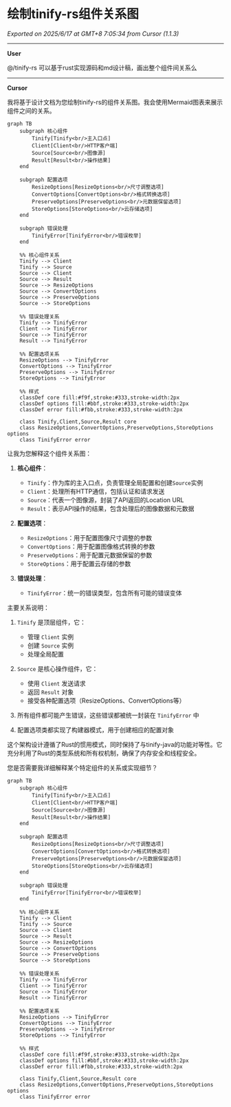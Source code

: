 # 绘制tinify-rs组件关系图
_Exported on 2025/6/17 at GMT+8 7:05:34 from Cursor (1.1.3)_

---

**User**

@/tinify-rs 可以基于rust实现源码和md设计稿，画出整个组件间关系么

---

**Cursor**

我将基于设计文档为您绘制tinify-rs的组件关系图。我会使用Mermaid图表来展示组件之间的关系。

```mermaid
graph TB
    subgraph 核心组件
        Tinify[Tinify<br/>主入口点]
        Client[Client<br/>HTTP客户端]
        Source[Source<br/>图像源]
        Result[Result<br/>操作结果]
    end

    subgraph 配置选项
        ResizeOptions[ResizeOptions<br/>尺寸调整选项]
        ConvertOptions[ConvertOptions<br/>格式转换选项]
        PreserveOptions[PreserveOptions<br/>元数据保留选项]
        StoreOptions[StoreOptions<br/>云存储选项]
    end

    subgraph 错误处理
        TinifyError[TinifyError<br/>错误枚举]
    end

    %% 核心组件关系
    Tinify --> Client
    Tinify --> Source
    Source --> Client
    Source --> Result
    Source --> ResizeOptions
    Source --> ConvertOptions
    Source --> PreserveOptions
    Source --> StoreOptions

    %% 错误处理关系
    Tinify --> TinifyError
    Client --> TinifyError
    Source --> TinifyError
    Result --> TinifyError

    %% 配置选项关系
    ResizeOptions --> TinifyError
    ConvertOptions --> TinifyError
    PreserveOptions --> TinifyError
    StoreOptions --> TinifyError

    %% 样式
    classDef core fill:#f9f,stroke:#333,stroke-width:2px
    classDef options fill:#bbf,stroke:#333,stroke-width:2px
    classDef error fill:#fbb,stroke:#333,stroke-width:2px

    class Tinify,Client,Source,Result core
    class ResizeOptions,ConvertOptions,PreserveOptions,StoreOptions options
    class TinifyError error
```

让我为您解释这个组件关系图：

1. **核心组件**：
   - `Tinify`：作为库的主入口点，负责管理全局配置和创建`Source`实例
   - `Client`：处理所有HTTP通信，包括认证和请求发送
   - `Source`：代表一个图像源，封装了API返回的Location URL
   - `Result`：表示API操作的结果，包含处理后的图像数据和元数据

2. **配置选项**：
   - `ResizeOptions`：用于配置图像尺寸调整的参数
   - `ConvertOptions`：用于配置图像格式转换的参数
   - `PreserveOptions`：用于配置元数据保留的参数
   - `StoreOptions`：用于配置云存储的参数

3. **错误处理**：
   - `TinifyError`：统一的错误类型，包含所有可能的错误变体

主要关系说明：

1. `Tinify` 是顶层组件，它：
   - 管理 `Client` 实例
   - 创建 `Source` 实例
   - 处理全局配置

2. `Source` 是核心操作组件，它：
   - 使用 `Client` 发送请求
   - 返回 `Result` 对象
   - 接受各种配置选项（ResizeOptions、ConvertOptions等）

3. 所有组件都可能产生错误，这些错误都被统一封装在 `TinifyError` 中

4. 配置选项类都实现了构建器模式，用于创建相应的配置对象

这个架构设计遵循了Rust的惯用模式，同时保持了与tinify-java的功能对等性。它充分利用了Rust的类型系统和所有权机制，确保了内存安全和线程安全。

您是否需要我详细解释某个特定组件的关系或实现细节？

```plaintext
graph TB
    subgraph 核心组件
        Tinify[Tinify<br/>主入口点]
        Client[Client<br/>HTTP客户端]
        Source[Source<br/>图像源]
        Result[Result<br/>操作结果]
    end

    subgraph 配置选项
        ResizeOptions[ResizeOptions<br/>尺寸调整选项]
        ConvertOptions[ConvertOptions<br/>格式转换选项]
        PreserveOptions[PreserveOptions<br/>元数据保留选项]
        StoreOptions[StoreOptions<br/>云存储选项]
    end

    subgraph 错误处理
        TinifyError[TinifyError<br/>错误枚举]
    end

    %% 核心组件关系
    Tinify --> Client
    Tinify --> Source
    Source --> Client
    Source --> Result
    Source --> ResizeOptions
    Source --> ConvertOptions
    Source --> PreserveOptions
    Source --> StoreOptions

    %% 错误处理关系
    Tinify --> TinifyError
    Client --> TinifyError
    Source --> TinifyError
    Result --> TinifyError

    %% 配置选项关系
    ResizeOptions --> TinifyError
    ConvertOptions --> TinifyError
    PreserveOptions --> TinifyError
    StoreOptions --> TinifyError

    %% 样式
    classDef core fill:#f9f,stroke:#333,stroke-width:2px
    classDef options fill:#bbf,stroke:#333,stroke-width:2px
    classDef error fill:#fbb,stroke:#333,stroke-width:2px

    class Tinify,Client,Source,Result core
    class ResizeOptions,ConvertOptions,PreserveOptions,StoreOptions options
    class TinifyError error
```
